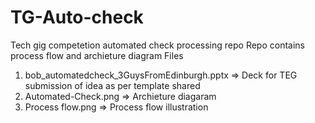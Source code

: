 # TG-Auto-check
Tech gig competetion automated check processing repo
Repo contains process flow and archieture diagram
Files
1. bob_automatedcheck_3GuysFromEdinburgh.pptx => Deck for TEG submission of idea as per template shared
2. Automated-Check.png => Archieture diagaram
3. Process flow.png => Process flow illustration

